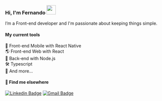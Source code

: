 ### Hi, I'm Fernando <img src="https://media.giphy.com/media/hvRJCLFzcasrR4ia7z/giphy.gif" width="30px">

I’m a Front-end developer and I'm passionate about keeping things simple.

#### My current tools 
📲 Front-end Mobile with React Native  
🌎 Front-end Web with React  
📡 Back-end with Node.js  
🛠️ Typescript  
🧰 And more...  

#### 💬 Find me elsewhere

[![Linkedin Badge](https://img.shields.io/badge/-Linkedin-blue?style=flat-square&logo=Linkedin&logoColor=white&link=https://www.linkedin.com/in/l-fernandocosta/)](https://www.linkedin.com/in/fernando-costa-dev/) 
[![Gmail Badge](https://img.shields.io/badge/-fernandocostadev98@gmail.com-c14438?style=flat-square&logo=Gmail&logoColor=white&link=mailto:fernandocostadev98@gmail.com)](mailto:fernandocostadev98@gmail.com)

